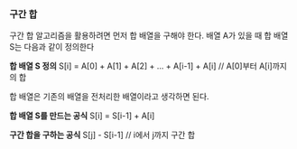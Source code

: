 ### 구간 합
구간 합 알고리즘을 활용하려면 먼저 합 배열을 구해야 한다. 배열 A가 있을 때 합 배열 S는 다음과 같이 정의한다

**합 배열 S 정의**
S[i] = A[0] + A[1] + A[2] + ... + A[i-1] + A[i] // A[0]부터 A[i]까지의 합

합 배열은 기존의 배열을 전처리한 배열이라고 생각하면 된다.

**합 배열 S를 만드는 공식**
S[i] = S[i-1] + A[i]

**구간 합을 구하는 공식**
S[j] - S[i-1] // i에서 j까지 구간 합
